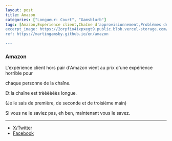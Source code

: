 ```yaml
---
layout: post
title: Amazon
categories: ["Longueur: Court", "Gamsblurb"]
tags: [Amazon,Expérience client,Chaîne d'approvisionnement,Problèmes de travail,Éthique des affaires,Consumérisme,Civilization,Mondialisation,Gamsblurb]
excerpt_image: https://2orpfio4ixpxegt9.public.blob.vercel-storage.com/post/cm1r1r3sk0017l50ch4yysm96/images/8f37f3cb-666f-4bbf-8d75-2814a83edd32-ubPr86b6Cfp4gXHSvCAfIY3itTdud0.png
ref: https://martingamsby.github.io/en/amazon

---
```


### **Amazon**

L'expérience client hors pair d'Amazon vient au prix d'une expérience horrible pour

chaque
personne
de 
la
chaîne.

Et la chaîne est trèèèèèès longue.

(Je le sais de première, de seconde et de troisième main)

Si vous ne le saviez pas, eh ben, maintenant vous le savez.

---

- [X/Twitter](https://x.com/MartinGamsby/status/1841253916278681790)
- [Facebook](https://www.facebook.com/share/PgJAphD9nontYWmg/)


